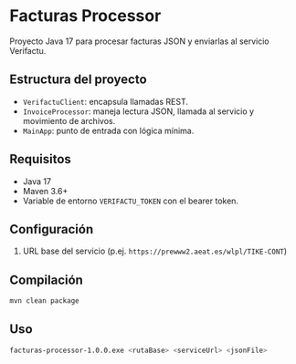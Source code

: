 # Facturas Processor

Proyecto Java 17 para procesar facturas JSON y enviarlas al servicio Verifactu.

## Estructura del proyecto

- `VerifactuClient`: encapsula llamadas REST.
- `InvoiceProcessor`: maneja lectura JSON, llamada al servicio y movimiento de archivos.
- `MainApp`: punto de entrada con lógica mínima.

## Requisitos

- Java 17
- Maven 3.6+
- Variable de entorno `VERIFACTU_TOKEN` con el bearer token.

## Configuración

1. URL base del servicio (p.ej. `https://prewww2.aeat.es/wlpl/TIKE-CONT`)

## Compilación

```bash
mvn clean package
```

## Uso

```bash
facturas-processor-1.0.0.exe <rutaBase> <serviceUrl> <jsonFile>
```
